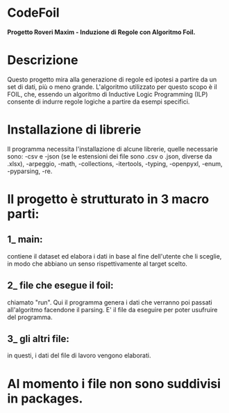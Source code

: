# CodeFoil

**Progetto Roveri Maxim - Induzione di Regole con Algoritmo Foil.**

# Descrizione
Questo progetto mira alla generazione di regole ed ipotesi a partire da un set di dati, più o meno grande. L'algoritmo utilizzato per questo scopo è il FOIL, che, essendo un algoritmo di Inductive Logic Programming (ILP) consente di indurre regole logiche a partire da esempi specifici.

# Installazione di librerie
Il programma necessita l'installazione di alcune librerie, quelle necessarie sono: -csv e -json (se le estensioni dei file sono .csv o .json, diverse da .xlsx), -arpeggio, -math, -collections, -itertools, -typing, -openpyxl, -enum, -pyparsing, -re.

# Il progetto è strutturato in 3 macro parti:
## 1_ main:
contiene il dataset ed elabora i dati in base al fine dell'utente che li sceglie, in modo che abbiano un senso rispettivamente al target scelto.
## 2_ file che esegue il foil:
chiamato "run". Qui il programma genera i dati che verranno poi passati all'algoritmo facendone il parsing. E' il file da eseguire per poter usufruire del programma.
## 3_ gli altri file:
in questi, i dati del file di lavoro vengono elaborati.

# Al momento i file non sono suddivisi in packages.


